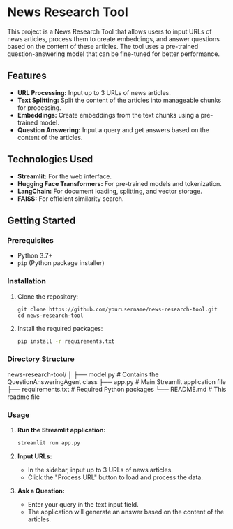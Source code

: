 # News Research Tool

This project is a News Research Tool that allows users to input URLs of news articles, process them to create embeddings, and answer questions based on the content of these articles. The tool uses a pre-trained question-answering model that can be fine-tuned for better performance.

## Features
- **URL Processing:** Input up to 3 URLs of news articles.
- **Text Splitting:** Split the content of the articles into manageable chunks for processing.
- **Embeddings:** Create embeddings from the text chunks using a pre-trained model.
- **Question Answering:** Input a query and get answers based on the content of the articles.

## Technologies Used
- **Streamlit:** For the web interface.
- **Hugging Face Transformers:** For pre-trained models and tokenization.
- **LangChain:** For document loading, splitting, and vector storage.
- **FAISS:** For efficient similarity search.

## Getting Started

### Prerequisites
- Python 3.7+
- `pip` (Python package installer)

### Installation

1. Clone the repository:
    ```
    git clone https://github.com/yourusername/news-research-tool.git
    cd news-research-tool
    ```

2. Install the required packages:
    ```bash
    pip install -r requirements.txt
    ```

### Directory Structure
news-research-tool/
│
├── model.py # Contains the QuestionAnsweringAgent class
├── app.py # Main Streamlit application file
├── requirements.txt # Required Python packages
└── README.md # This readme file

### Usage

1. **Run the Streamlit application:**
    ```bash
    streamlit run app.py
    ```

2. **Input URLs:**
    - In the sidebar, input up to 3 URLs of news articles.
    - Click the "Process URL" button to load and process the data.

3. **Ask a Question:**
    - Enter your query in the text input field.
    - The application will generate an answer based on the content of the articles.
